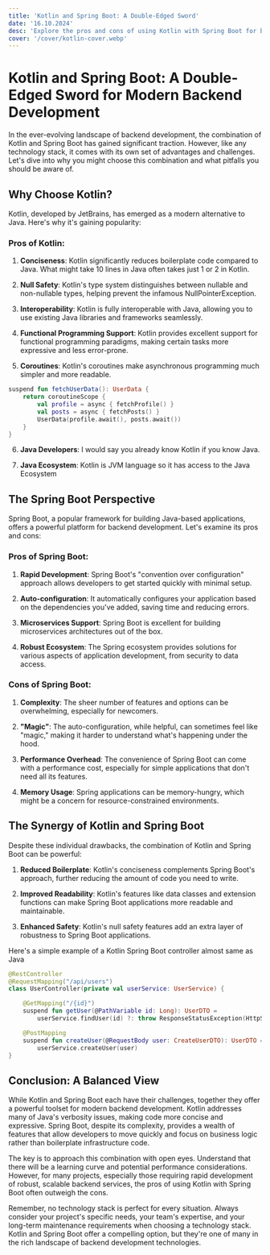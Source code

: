 ```yaml
---
title: 'Kotlin and Spring Boot: A Double-Edged Sword'
date: '16.10.2024'
desc: 'Explore the pros and cons of using Kotlin with Spring Boot for backend development'
cover: '/cover/kotlin-cover.webp'
---
```


# Kotlin and Spring Boot: A Double-Edged Sword for Modern Backend Development

In the ever-evolving landscape of backend development, the combination of Kotlin and Spring Boot has gained significant traction. However, like any technology stack, it comes with its own set of advantages and challenges. Let's dive into why you might choose this combination and what pitfalls you should be aware of.

## Why Choose Kotlin?

Kotlin, developed by JetBrains, has emerged as a modern alternative to Java. Here's why it's gaining popularity:

### Pros of Kotlin:

1. **Conciseness**: Kotlin significantly reduces boilerplate code compared to Java. What might take 10 lines in Java often takes just 1 or 2 in Kotlin.

2. **Null Safety**: Kotlin's type system distinguishes between nullable and non-nullable types, helping prevent the infamous NullPointerException.

3. **Interoperability**: Kotlin is fully interoperable with Java, allowing you to use existing Java libraries and frameworks seamlessly.

4. **Functional Programming Support**: Kotlin provides excellent support for functional programming paradigms, making certain tasks more expressive and less error-prone.

5. **Coroutines**: Kotlin's coroutines make asynchronous programming much simpler and more readable.

```kotlin
suspend fun fetchUserData(): UserData {
    return coroutineScope {
        val profile = async { fetchProfile() }
        val posts = async { fetchPosts() }
        UserData(profile.await(), posts.await())
    }
}
```

6. **Java Developers**: I would say you already know Kotlin if you know Java.

7. **Java Ecosystem**: Kotlin is JVM language so it has access to the Java Ecosystem

## The Spring Boot Perspective

Spring Boot, a popular framework for building Java-based applications, offers a powerful platform for backend development. Let's examine its pros and cons:

### Pros of Spring Boot:

1. **Rapid Development**: Spring Boot's "convention over configuration" approach allows developers to get started quickly with minimal setup.

2. **Auto-configuration**: It automatically configures your application based on the dependencies you've added, saving time and reducing errors.

3. **Microservices Support**: Spring Boot is excellent for building microservices architectures out of the box.

4. **Robust Ecosystem**: The Spring ecosystem provides solutions for various aspects of application development, from security to data access.

### Cons of Spring Boot:

1. **Complexity**: The sheer number of features and options can be overwhelming, especially for newcomers.

2. **"Magic"**: The auto-configuration, while helpful, can sometimes feel like "magic," making it harder to understand what's happening under the hood.

3. **Performance Overhead**: The convenience of Spring Boot can come with a performance cost, especially for simple applications that don't need all its features.

4. **Memory Usage**: Spring applications can be memory-hungry, which might be a concern for resource-constrained environments.

## The Synergy of Kotlin and Spring Boot

Despite these individual drawbacks, the combination of Kotlin and Spring Boot can be powerful:

1. **Reduced Boilerplate**: Kotlin's conciseness complements Spring Boot's approach, further reducing the amount of code you need to write.

2. **Improved Readability**: Kotlin's features like data classes and extension functions can make Spring Boot applications more readable and maintainable.

3. **Enhanced Safety**: Kotlin's null safety features add an extra layer of robustness to Spring Boot applications.

Here's a simple example of a Kotlin Spring Boot controller almost same as Java

```kotlin
@RestController
@RequestMapping("/api/users")
class UserController(private val userService: UserService) {

    @GetMapping("/{id}")
    suspend fun getUser(@PathVariable id: Long): UserDTO =
        userService.findUser(id) ?: throw ResponseStatusException(HttpStatus.NOT_FOUND)

    @PostMapping
    suspend fun createUser(@RequestBody user: CreateUserDTO): UserDTO =
        userService.createUser(user)
}
```

## Conclusion: A Balanced View

While Kotlin and Spring Boot each have their challenges, together they offer a powerful toolset for modern backend development. Kotlin addresses many of Java's verbosity issues, making code more concise and expressive. Spring Boot, despite its complexity, provides a wealth of features that allow developers to move quickly and focus on business logic rather than boilerplate infrastructure code.

The key is to approach this combination with open eyes. Understand that there will be a learning curve and potential performance considerations. However, for many projects, especially those requiring rapid development of robust, scalable backend services, the pros of using Kotlin with Spring Boot often outweigh the cons.

Remember, no technology stack is perfect for every situation. Always consider your project's specific needs, your team's expertise, and your long-term maintenance requirements when choosing a technology stack. Kotlin and Spring Boot offer a compelling option, but they're one of many in the rich landscape of backend development technologies.
